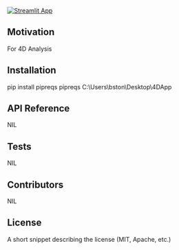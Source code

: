[![Streamlit App](https://static.streamlit.io/badges/streamlit_badge_black_white.svg
)](https://share.streamlit.io/apiusage/4danalysis/main.py/)

## Motivation
For 4D Analysis

## Installation
pip install pipreqs
pipreqs C:\Users\bston\Desktop\4DApp 

## API Reference
NIL

## Tests
NIL

## Contributors
NIL

## License

A short snippet describing the license (MIT, Apache, etc.)
